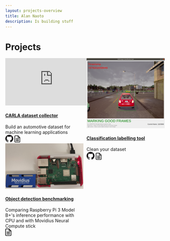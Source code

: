 ```yaml
---
layout: projects-overview
title: Alan Naoto
description: Is building stuff
---
```


# Projects

<!-- CARLA dataset -->
<div class="card" style="float: left; width: 49%">
    <div class="iframe-container">
        <iframe src="https://www.youtube.com/embed/gEMXanC8I6w" frameborder="0" allow="accelerometer; autoplay; encrypted-media; gyroscope; picture-in-picture" allowfullscreen></iframe>
    </div>                
    <div class="container">
        <h4><b><a href="project-1.html" class="project-link">CARLA dataset collector</a></b></h4>
        Build an automotive dataset for machine learning applications
        <br>
        <a href="https://github.com/AlanNaoto/carla-dataset-runner"><img alt="Source code" src="assets/imgs/GitHub-Mark-64px.png" width="10%"></a>
        <a href="project-1.html"><img alt="Project page" src="assets/imgs/project-page.png" width="7.5%"></a>
    </div>
</div>

<!-- Classification annotation tool -->
<div class="card" style="float: right; width: 49%">        
    <a href="project-2.html"><img src="assets/imgs/classification_tool.png" alt="GUI for the tool"></a>
    <div class="container">
        <h4><b><a href="project-2.html" class="project-link">Classification labelling tool</a></b></h4>
        Clean your dataset
        <br>
        <a href="https://github.com/AlanNaoto/Dataset_GUI_labelling_tool"><img alt="Source code" src="assets/imgs/GitHub-Mark-64px.png" width="10%"></a>
        <a href="project-2.html"><img alt="Project page" src="assets/imgs/project-page.png" width="7.5%"></a>
    </div>
</div>

<div class="card" style="float: left; width: 49%">        
    <a href="project-3.html"><img src="assets/imgs/rasp_pi_movidius.png" alt="raspberry_pi_3b+"></a>
    <div class="container">          
        <h4><b><a href="project-3.html" class="project-link">Object detection benchmarking</a></b></h4>
        Comparing Raspberry Pi 3 Model B+'s inference performance with CPU and with Movidius Neural Compute stick
        <br>
        <a href="project-3.html"><img alt="Project page" src="assets/imgs/project-page.png" width="7.5%"></a>
    </div>
</div>

<!-- References -->
<!-- project-page.png made by Sergey Ershov from https://www.iconfinder.com/icons/2850903/document_file_menu_page_paper_icon-->